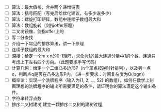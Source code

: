 - [ ]  算法：最大值栈，合并两个递增链表
- [ ]  算法：括号匹配（写完后给优化建议，有多少说多少）
- [ ]  算法：螺旋打印矩阵，数组中连续子数组最大和
- [ ]  算法：数组旋转（剑指offer原题）
- [ ]  二叉树镜像，剑指offer上的
- [ ]  写二分查找
- [ ]  介绍一下常见的排序算法，讲一下原理
- [ ]  连续子数组的最大和
- [ ]  深搜：给定一个m x n的0-1矩阵，求全为1的最大连通分量中1的个数，连通只考虑上下左右四个方向。（此题要求手写代码）
- [ ]  计算几何：给定一个二维凸多边形P（n个顶点按逆时针排列），以及另一点q，判断点q是否在凸多边形P内。（进一步要求：时间复杂度为O(logn)）
- [ ] 概率论：实现一个洗牌程序（输入为{1, 2, ..., 52} 的数组），如何在数学上刻画理想的洗牌程序的输出所需要满足的条件，请证明你的算法满足这个输出条件。
- [ ] 字符串转浮点数
- [ ] 排序二叉树建树,建立一颗排序二叉树的建树过程
